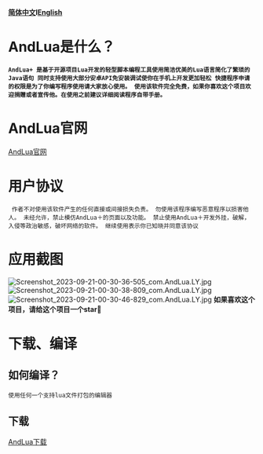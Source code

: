 **[简体中文](https://gitee.com/three-to-three/and-lua-a/blob/master/README.md)l[English](https://gitee.com/three-to-three/and-lua-a/blob/master/README.en.md)**
# AndLua是什么？
**```AndLua+
是基于开源项目Lua开发的轻型脚本编程工具使用简洁优美的Lua语言简化了繁琐的Java语句
同时支持使用大部分安卓API免安装调试使你在手机上开发更加轻松
快捷程序申请的权限是为了你编写程序使用请大家放心使用。
使用该软件完全免费，如果你喜欢这个项目欢迎捐赠或者宣传他。在使用之前建议详细阅读程序自带手册。```**
# AndLua官网
[AndLua官网](https://andlua.top)
#  用户协议
``
作者不对使用该软件产生的任何直接或间接损失负责。
勿使用该程序编写恶意程序以损害他人。
未经允许，禁止模仿AndLua＋的页面以及功能。
禁止使用AndLua＋开发外挂，破解，入侵等政治敏感，破坏网络的软件。
继续使用表示你已知晓并同意该协议``

# 应用截图
![Screenshot_2023-09-21-00-30-36-505_com.AndLua.LY.jpg](https://cloud-note.cn/material/b3b2d23a7059abe4efb291fdd734104d)
![Screenshot_2023-09-21-00-30-38-809_com.AndLua.LY.jpg](https://cloud-note.cn/material/f9239ba84d39de0dfddd55d13b9da378)
![Screenshot_2023-09-21-00-30-46-829_com.AndLua.LY.jpg](https://cloud-note.cn/material/2a018f946e390a8b5d51fad0a5543f62)
**如果喜欢这个项目，请给这个项目一个star🌟**
# 下载、编译
## 如何编译？
```
使用任何一个支持lua文件打包的编辑器
```
## 下载
[AndLua下载](https://gitee.com/three-to-three/and-lua-a/releases/download/6.8/AndLua%20_6.8-beta5.apk)


